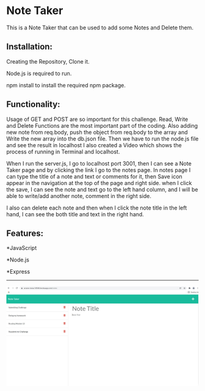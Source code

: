 # Note Taker 

This is a Note Taker that can be used to add some Notes and Delete them.

## Installation:

Creating the Repository, Clone it.

Node.js is required to run.

npm install to install the required npm package.


## Functionality:

Usage of GET and POST are so important for this challenge.
Read, Write and Delete Functions are the most important part of the coding.
Also adding new note from req.body, push the object from req.body to the array
and Write the new array into the db.json file. 
Then we have to run the node.js file and see the result in localhost
I also created a Video which shows the process of running in Terminal and localhost.

When I run the server.js, I go to localhost port 3001, then I can see a Note Taker page and by clicking the link I go to the notes page. In notes page I can type the title of a note and text or comments for it, then Save icon appear in the navigation at the top of the page and right side. when I click the save, I can see the note and text go to the left hand column, and I will be able to write/add another note, comment in the right side.

I also can delete each note and then when I click the note title in the left hand, I can see the both title and text in the right hand.

## Features:

*JavaScript

*Node.js

*Express



------------------------------------------------
![Screenshot](notetake.jpg) 